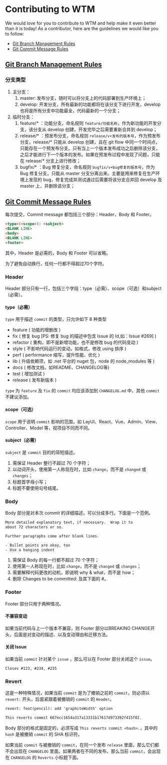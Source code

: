 # Contributing to WTM

We would love for you to contribute to WTM and help make it even better than it is
today! As a contributor, here are the guidelines we would like you to follow:

- [Git Branch Management Rules](#coc)
- [Git Commit Message Rules](#coc1)

## <a name="coc"></a> [Git Branch Management Rules](https://alienwow.cc/zh-cn/2017/06/understand-a-successful-git-branching-model/index.html)

### 分支类型

1. 主分支：
    1. master: 发布分支，随时可以将分支上的代码部署到生产环境上；
    1. develop: 开发分支，所有最新的功能都将在该分支下进行开发，develop 也将是所有分支中功能最全，代码最新的一个分支；
1. 临时分支：
    1. feature/* ：功能分支，命名规则 `feature/功能名称`，作为新功能的开发分支，该分支从 develop 创建，开发完毕之后需要重新合并到 develop；
    1. release/* ：预发布分支，命名规则 `release/v+发布的版本号`，作为预发布分支，release/* 只能从 develop 创建，且在 git flow 中同一个时间点，只能存在一个预发布分支。只有当上一个版本发布成功之后删除该分支，之后才能进行下一个版本的发布。如果在预发布过程中发现了问题，只能在 release/* 分支上进行修改；
    1. bugfix/*  ：Bug 修复分支，命名规则 `bugfix/v+bug修复的版本号`，作为 Bug 修复分支，只能从 master 分支分离出来。主要是用来修复在生产环境上发现的 bug，修复完成并测试通过后需要将该分支合并回 develop 及 master 上，并删除该分支；

## <a name="coc1"></a>[Git Commit Message Rules](http://alienwow.cc/zh-cn/2017/06/git-commit-standard/index.html)

每次提交，Commit message 都包括三个部分：Header，Body 和 Footer。

```html
<type>(<scope>): <subject>
<BLANK LINE>
<body>
<BLANK LINE>
<footer>
```

其中，Header 是必需的，Body 和 Footer 可以省略。

为了避免自动换行，任何一行都不得超过70个字符。

### Header

Header 部分只有一行，包括三个字段：type（必需）、scope（可选）和subject（必需）。

#### type（必需）

`type` 用于描述 `commit` 的类型，只允许如下 8 种类型

- feature ( 功能的增删改 )
- fix ( 修复 bug [PS: 修复 bug 的描述中包含 Issue 的 Id,如：Issue #269] )
- refactor ( 重构，即不是新增功能，也不是修改 bug 的代码变动 )
- style ( 不影响代码运行的变动，如格式，修改 using 排序 )
- perf ( performance 缩写，提升性能、优化 )
- lib ( 升级依赖项，如 .net 平台的 nuget 包，node 的 node_modules 等 )
- docs ( 修改文档，如README、CHANGELOG等)
- test ( 增加测试 )
- release ( 发布新版本 )

`type` 为 `feature` 及 `fix` 的 `commit` 均应该添加到 `CHANGELOG.md` 中，其他 `commit` 不建议添加。

#### scope（可选）

`scope` 用于说明 `commit` 影响的范围，如 LayUI、React、Vue、Admin、View、Controller、Model 等，视项目不同而不同。

#### subject（必需）

`subject` 是 `commit` 目的的简短描述。

1. 需保证 Header 整行不超过 70 个字符；
1. 以动词开头，使用第一人称现在时，比如 `change`，而不是 `changed` 或 `changes`；
1. 标题首字母小写；
1. 标题不要使用句号结尾。

### Body

Body 部分是对本次 commit 的详细描述，可以分成多行。下面是一个范例。

```txt
More detailed explanatory text, if necessary.  Wrap it to
about 72 characters or so.

Further paragraphs come after blank lines.

- Bullet points are okay, too
- Use a hanging indent
```

1. 需保证 Body 的每一行都不超过 70 个字符；
1. 使用第一人称现在时，比如 `change`，而不是 `changed` 或 `changes`；
1. 需要解释代码更改的动机，即说明 why & what，而不是 how；
1. 删除 Changes to be committed: 及其下面的 #。

### Footer

Footer 部分只用于两种情况。

#### 不兼容变动

如果当前代码与上一个版本不兼容，则 Footer 部分以BREAKING CHANGE开头，后面是对变动的描述、以及变动理由和迁移方法。

#### 关闭 Issue

如果当前 `commit` 针对某个 `issue` ，那么可以在 Footer 部分关闭这个 `issue`。

```txt
Closes #123, #234, #235
```

### Revert

这是一种特殊情况，如果当前 `commit` 是为了撤销之前的 `commit`，则必须以 `revert:` 开头，后面紧跟着被撤销的 `commit` 的 `Header`。

```txt
revert: feat(pencil): add 'graphiteWidth' option

This reverts commit 667ecc1654a317a13331b17617d973392f415f02.
```

Body 部分的格式是固定的，必须写成 `This reverts commit <hash>.`，其中的 `hash` 是被撤销 `commit` 的 SHA 标识符。

如果当前 `commit` 与被撤销的 `commit`，在同一个发布 `release` 里面，那么它们都不会出现在 `CHANGELOG` 里面。如果两者在不同的发布，那么当前 `commit`，会出现在 `CHANGELOG` 的 `Reverts` 小标题下面。
